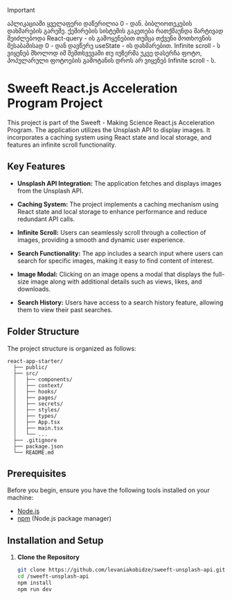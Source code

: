> [!IMPORTANT]
> აპლიკაციაში ყველაფერი დაწერილია 0 - დან. ბიბლიოთეკების დახმარების გარეშე.
> ქეშირების სისტემის გაკეთება რათქმაუნდა მარტივად შეიძლებოდა React-query - ის გამოყენებით
> თუმცა თქვენი მოთხოვნის შესაბამისად 0 - დან დავწერე useState - ის დახმარებით.
> Infinite scroll - ს ვიყენებ მხოლოდ იმ შემთხვევაში თუ იუზერმა უკვე დასერჩა ფოტო,
> პოპულარული ფოტოების გამოტანის დროს არ ვიყენებ Infinite scroll - ს.

# Sweeft React.js Acceleration Program Project

This project is part of the Sweeft - Making Science React.js Acceleration Program. The application utilizes the Unsplash API to display images. It incorporates a caching system using React state and local storage, and features an infinite scroll functionality.

## Key Features

- **Unsplash API Integration:** The application fetches and displays images from the Unsplash API.

- **Caching System:** The project implements a caching mechanism using React state and local storage to enhance performance and reduce redundant API calls.

- **Infinite Scroll:** Users can seamlessly scroll through a collection of images, providing a smooth and dynamic user experience.

- **Search Functionality:** The app includes a search input where users can search for specific images, making it easy to find content of interest.

- **Image Modal:** Clicking on an image opens a modal that displays the full-size image along with additional details such as views, likes, and downloads.

- **Search History:** Users have access to a search history feature, allowing them to view their past searches.

## Folder Structure

The project structure is organized as follows:

```plaintext
react-app-starter/
  ├── public/
  ├── src/
  │   ├── components/
  │   ├── context/
  │   ├── hooks/
  │   ├── pages/
  │   ├── secrets/
  │   ├── styles/
  │   ├── types/
  │   ├── App.tsx
  │   ├── main.tsx
  │   └── ...
  ├── .gitignore
  ├── package.json
  └── README.md
```

## Prerequisites

Before you begin, ensure you have the following tools installed on your machine:

- [Node.js](https://nodejs.org/)
- [npm](https://www.npmjs.com/) (Node.js package manager)

## Installation and Setup

1. **Clone the Repository**
   ```bash
   git clone https://github.com/levaniakobidze/sweeft-unsplash-api.git
   cd /sweeft-unsplash-api
   npm install
   npm run dev
   ```
